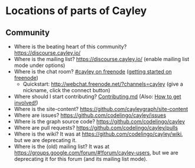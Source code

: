 # Locations of parts of Cayley

## Community
- Where is the beating heart of this community?  https://discourse.cayley.io/
- Where is the mailing list?  https://discourse.cayley.io/ (enable mailing list mode under options)
- Where is the chat room?  [#cayley on freenode](irc://irc.freenode.net/cayley) ([getting started on freenode](http://richard.esplins.org/siwi/2011/07/08/getting-started-freenode-irc/))
  - Quickstart: http://webchat.freenode.net/?channels=cayley (give a nickname, click the connect button)
- Where should I start contributing? [Contributing.md](Contributing.md) (Also: [How to get involved!](https://discourse.cayley.io/t/how-to-get-involved/44))
- Where is the site-content? https://github.com/cayleygraph/site-content
- Where are issues? https://github.com/codelingo/cayley/issues
- Where is the graph source code? https://github.com/codelingo/cayley
- Where are pull requests? https://github.com/codelingo/cayley/pulls
- Where is the wiki?  It was at https://github.com/codelingo/cayley/wiki, but we are deprecating it.
- Where is the (old) mailing list?  It was at https://groups.google.com/forum/#!forum/cayley-users, but we are deprecating it for this forum (and its mailing list mode).
